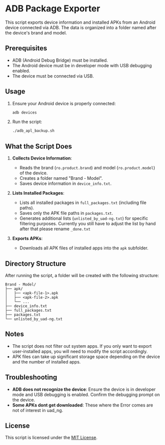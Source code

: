 # ADB Package Exporter

This script exports device information and installed APKs from an Android device connected via ADB. The data is organized into a folder named after the device's brand and model.

## Prerequisites
- ADB (Android Debug Bridge) must be installed.
- The Android device must be in developer mode with USB debugging enabled.
- The device must be connected via USB.

## Usage
1. Ensure your Android device is properly connected:
   ```bash
   adb devices
   ```
2. Run the script:
   ```bash
   ./adb_apl_backup.sh
   ```

## What the Script Does
1. **Collects Device Information**:
   - Reads the brand (`ro.product.brand`) and model (`ro.product.model`) of the device.
   - Creates a folder named "Brand - Model".
   - Saves device information in `device_info.txt`.

2. **Lists Installed Packages**:
   - Lists all installed packages in `full_packages.txt` (including file paths).
   - Saves only the APK file paths in `packages.txt`.
   - Generates additional lists (`unlisted_by_uad-ng.txt`) for specific filtering purposes. Currently you still have to adjust the list by hand after that please rename ```_done.txt```

3. **Exports APKs**:
   - Downloads all APK files of installed apps into the `apk` subfolder.

## Directory Structure
After running the script, a folder will be created with the following structure:

```
Brand - Model/
├── apk/
│   ├── <apk-file-1>.apk
│   ├── <apk-file-2>.apk
│   └── ...
├── device_info.txt
├── full_packages.txt
├── packages.txt
└── unlisted_by_uad-ng.txt
```

## Notes
- The script does not filter out system apps. If you only want to export user-installed apps, you will need to modify the script accordingly.
- APK files can take up significant storage space depending on the device and the number of installed apps.

## Troubleshooting
- **ADB does not recognize the device**: Ensure the device is in developer mode and USB debugging is enabled. Confirm the debugging prompt on the device.
- **Some APKs dont get downloaded**: These where the Error comes are not of interest in uad_ng.

## License
This script is licensed under the [MIT License](https://opensource.org/licenses/MIT).

